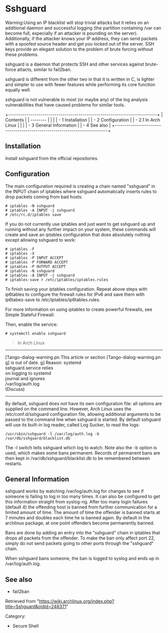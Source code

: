 Sshguard
========

Warning:Using an IP blacklist will stop trivial attacks but it relies on
an additional daemon and successful logging (the partition containing
/var can become full, especially if an attacker is pounding on the
server). Additionally, if the attacker knows your IP address, they can
send packets with a spoofed source header and get you locked out of the
server. SSH keys provide an elegant solution to the problem of brute
forcing without these problems.

sshguard is a daemon that protects SSH and other services against
brute-force attacts, similar to fail2ban.

sshguard is different from the other two in that it is written in C, is
lighter and simpler to use with fewer features while performing its core
function equally well.

sshguard is not vulnerable to most (or maybe any) of the log analysis
vulnerabilities that have caused problems for similar tools.

+--------------------------------------------------------------------------+
| Contents                                                                 |
| --------                                                                 |
|                                                                          |
| -   1 Installation                                                       |
| -   2 Configuration                                                      |
|     -   2.1 In Arch Linux                                                |
|                                                                          |
| -   3 General Information                                                |
| -   4 See also                                                           |
+--------------------------------------------------------------------------+

Installation
------------

Install sshguard from the official repositories.

Configuration
-------------

The main configuration required is creating a chain named "sshguard" in
the INPUT chain of iptables where sshguard automatically inserts rules
to drop packets coming from bad hosts:

    # iptables -N sshguard
    # iptables -A INPUT -j sshguard
    # /etc/rc.d/iptables save

If you do not currently use iptables and just want to get sshguard up
and running without any further impact on your system, these commands
will create and save an iptables configuration that does absolutely
nothing except allowing sshguard to work:

    # iptables -F
    # iptables -X
    # iptables -P INPUT ACCEPT
    # iptables -P FORWARD ACCEPT
    # iptables -P OUTPUT ACCEPT
    # iptables -N sshguard
    # iptables -A INPUT -j sshguard 
    # iptables-save > /etc/iptables/iptables.rules    

To finish saving your iptables configuration. Repeat above steps with
ip6tables to configure the firewall rules for IPv6 and save them with
ip6tabes-save to /etc/iptables/ip6tables.rules.

For more information on using iptables to create powerful firewalls, see
Simple Stateful Firewall.

Then, enable the service:

    # systemctl enable sshguard

> In Arch Linux

  ------------------------ ------------------------ ------------------------
  [Tango-dialog-warning.pn This article or section  [Tango-dialog-warning.pn
  g]                       is out of date.          g]
                           Reason: systemd          
                           sshguard.service relies  
                           on logging to systemd    
                           journal and ignores      
                           /var/log/auth.log        
                           (Discuss)                
  ------------------------ ------------------------ ------------------------

By default, sshguard does not have its own configuration file: all
options are supplied on the command line. However, Arch Linux uses the
/etc/conf.d/sshguard configuration file, allowing additional arguments
to be passed to the command line when sshguard is started. By default
sshguard will use its built-in log reader, called Log Sucker, to read
the logs:

    /usr/sbin/sshguard -l /var/log/auth.log -b /var/db/sshguard/blacklist.db

The -l switch tells sshguard which log to watch. Note also the -b option
is used, which makes some bans permanent. Records of permanent bans are
then kept in /var/db/sshguard/blacklist.db to be remembered between
restarts.

General Information
-------------------

sshguard works by watching /var/log/auth.log for changes to see if
someone is failing to log in too many times. It can also be configured
to get this information straight from syslog-ng. After too many login
failures (default 4) the offending host is banned from further
communication for a limited amount of time. The amount of time the
offender is banned starts at 7 minutes and doubles each time he is
banned again. By default in the archlinux package, at one point
offenders become permanently banned.

Bans are done by adding an entry into the "sshguard" chain in iptables
that drops all packets from the offender. To make the ban only affect
port 22, simply do not send packets going to other ports through the
"sshguard" chain.

When sshguard bans someone, the ban is logged to syslog and ends up in
/var/log/auth.log.

See also
--------

-   fail2ban

Retrieved from
"https://wiki.archlinux.org/index.php?title=Sshguard&oldid=248371"

Category:

-   Secure Shell
